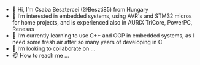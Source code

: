 - 👋 Hi, I’m Csaba Besztercei (@Beszti85) from Hungary
- 👀 I’m interested in embedded systems, using AVR's and STM32 micros for home projects, and is experienced also in AURIX TriCore, PowerPC, Renesas
- 🌱 I’m currently learning to use C++ and OOP in embedded systems, as I need some fresh air after so many years of developing in C
- 💞️ I’m looking to collaborate on ...
- 📫 How to reach me ...

<!---
Beszti85/Beszti85 is a ✨ special ✨ repository because its `README.md` (this file) appears on your GitHub profile.
You can click the Preview link to take a look at your changes.
--->

